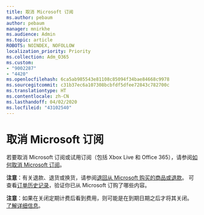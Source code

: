 ```yaml
---
title: 取消 Microsoft 订阅
ms.author: pebaum
author: pebaum
manager: mnirkhe
ms.audience: Admin
ms.topic: article
ROBOTS: NOINDEX, NOFOLLOW
localization_priority: Priority
ms.collection: Adm_O365
ms.custom:
- "9002287"
- "4420"
ms.openlocfilehash: 6ca5ab985543e81108c85094f34bae84668c9978
ms.sourcegitcommit: c31b37ec6a107308bcbfdf5dfee72843c782700c
ms.translationtype: HT
ms.contentlocale: zh-CN
ms.lasthandoff: 04/02/2020
ms.locfileid: "43102540"
---
```

# <a name="cancel-microsoft-subscription"></a>取消 Microsoft 订阅

若要取消 Microsoft 订阅或试用订阅（包括 Xbox Live 和 Office 365），请参阅[如何取消 Microsoft 订阅](https://support.microsoft.com/help/4027815)。

**注意**：有关退款、退货或换货，请参阅[退回从 Microsoft 购买的商品或退款](https://support.microsoft.com/help/10558)。 可查看[订单历史记录](https://account.microsoft.com/billing/orders/)，验证你已从 Microsoft 订购了哪些内容。 

**注意**：如果在关闭定期计费后看到费用，则可能是在到期日期之后才将其关闭。 [了解详细信息](https://support.microsoft.com/help/10640)。 
